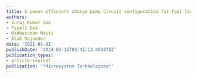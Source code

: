 ```yaml
---
title: A power efficient charge pump circuit configuration for fast locking PLL application
authors:
- Suraj Kumar Saw
- Payali Das
- Madhusudan Maiti
- Alak Majumder
date: '2021-01-01'
publishDate: '2024-03-16T05:41:13.493872Z'
publication_types:
- article-journal
publication: '*Microsystem Technologies*'
---
```

